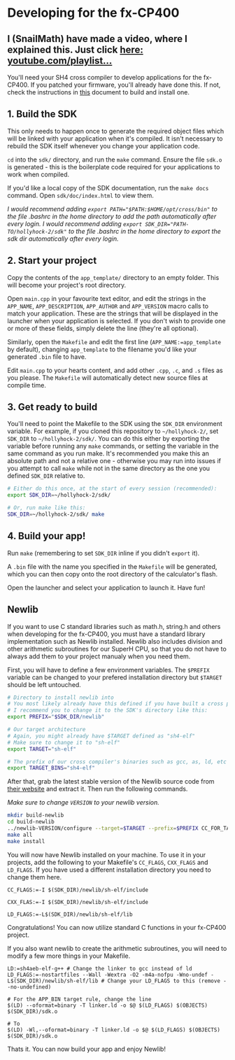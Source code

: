 # Developing for the fx-CP400
## I (SnailMath) have made a video, where I explained this. Just click [here: youtube.com/playlist...](https://www.youtube.com/playlist?list=PLrNL2wv7MwKqpz-BhOiwH_1DbS690ZDs4)

You'll need your SH4 cross compiler to develop applications for the fx-CP400. If you patched your firmware, you'll already have done this. If not, check the instructions in [this](patching.md) document to build and install one.

## 1. Build the SDK
This only needs to happen once to generate the required object files which will be linked with your application when it's compiled. It isn't necessary to rebuild the SDK itself whenever you change your application code.

`cd` into the `sdk/` directory, and run the `make` command. Ensure the file `sdk.o` is generated - this is the boilerplate code required for your applications to work when compiled.

If you'd like a local copy of the SDK documentation, run the `make docs` command. Open `sdk/doc/index.html` to view them.

_I would recommend adding `export PATH="$PATH:$HOME/opt/cross/bin"` to the file .bashrc in the home directory to add the path automatically after every login._
_I would recommend adding `export SDK_DIR="PATH-TO/hollyhock-2/sdk"` to the file .bashrc in the home directory to export the sdk dir automatically after every login._

## 2. Start your project
Copy the contents of the `app_template/` directory to an empty folder. This will become your project's root directory.

Open `main.cpp` in your favourite text editor, and edit the strings in the `APP_NAME`, `APP_DESCRIPTION`, `APP_AUTHOR` and `APP_VERSION` macro calls to match your application. These are the strings that will be displayed in the launcher when your application is selected. If you don't wish to provide one or more of these fields, simply delete the line (they're all optional).

Similarly, open the `Makefile` and edit the first line (`APP_NAME:=app_template` by default), changing `app_template` to the filename you'd like your generated `.bin` file to have.

Edit `main.cpp` to your hearts content, and add other `.cpp`, `.c`, and `.s` files as you please. The `Makefile` will automatically detect new source files at compile time.

## 3. Get ready to build
You'll need to point the Makefile to the SDK using the `SDK_DIR` environment variable. For example, if you cloned this repository to `~/hollyhock-2/`, set `SDK_DIR` to `~/hollyhock-2/sdk/`. You can do this either by exporting the variable before running any `make` commands, or setting the variable in the same command as you run make. It's recommended you make this an absolute path and not a relative one - otherwise you may run into issues if you attempt to call `make` while not in the same directory as the one you defined `SDK_DIR` relative to.

```sh
# Either do this once, at the start of every session (recommended):
export SDK_DIR=~/hollyhock-2/sdk/

# Or, run make like this:
SDK_DIR=~/hollyhock-2/sdk/ make
```

## 4. Build your app!
Run `make` (remembering to set `SDK_DIR` inline if you didn't `export` it).

A `.bin` file with the name you specified in the `Makefile` will be generated, which you can then copy onto the root directory of the calculator's flash.

Open the launcher and select your application to launch it. Have fun!

## Newlib
If you want to use C standard libraries such as math.h, string.h and others when developing for the fx-CP400, you must have a standard library implementation such as Newlib installed. Newlib also includes division and other arithmetic subroutines for our SuperH CPU, so that you do not have to always add them to your project manualy when you need them.

First, you will have to define a few environment variables. The `$PREFIX` variable can be changed to your prefered installation directory but `$TARGET` should be left untouched.

```sh
# Directory to install newlib into
# You most likely already have this defined if you have built a cross platform gcc
# I recommend you to change it to the SDK's directory like this:
export PREFIX="$SDK_DIR/newlib" 

# Our target architecture
# Again, you might already have $TARGET defined as "sh4-elf"
# Make sure to change it to "sh-elf"
export TARGET="sh-elf"

# The prefix of our cross compiler's binaries such as gcc, as, ld, etc ...
export TARGET_BINS="sh4-elf"
```

After that, grab the latest stable version of the Newlib source code from [their website](https://sourceware.org/newlib/) and extract it. Then run the following commands. 

_Make sure to change `VERSION` to your newlib version._

```sh
mkdir build-newlib
cd build-newlib
../newlib-VERSION/configure --target=$TARGET --prefix=$PREFIX CC_FOR_TARGET=${TARGET_BINS}-gcc AS_FOR_TARGET=${TARGET_BINS}-as LD_FOR_TARGET=${TARGET_BINS}-ld AR_FOR_TARGET=${TARGET_BINS}-ar RANLIB_FOR_TARGET=${TARGET_BINS}-ranlib
make all
make install
```

You will now have Newlib installed on your machine. To use it in your projects, add the following to your Makefile's `CC_FLAGS`, `CXX_FLAGS` and `LD_FLAGS`.
If you have used a different installation directory you need to change them here.

```make
CC_FLAGS:=-I $(SDK_DIR)/newlib/sh-elf/include

CXX_FLAS:=-I $(SDK_DIR)/newlib/sh-elf/include

LD_FLAGS:=-L$(SDK_DIR)/newlib/sh-elf/lib
```

Congratulations! You can now utilize standard C functions in your fx-CP400 project.

If you also want newlib to create the arithmetic subroutines, you will need to modify a few more things in your Makefile.

```make
LD:=sh4aeb-elf-g++ # Change the linker to gcc instead of ld
LD_FLAGS:=-nostartfiles --Wall -Wextra -O2 -m4a-nofpu -Wno-undef -L$(SDK_DIR)/newlib/sh-elf/lib # Change your LD_FLAGS to this (remove --no-undefined)

# For the APP_BIN target rule, change the line
$(LD) --oformat=binary -T linker.ld -o $@ $(LD_FLAGS) $(OBJECTS) $(SDK_DIR)/sdk.o

# To
$(LD) -Wl,--oformat=binary -T linker.ld -o $@ $(LD_FLAGS) $(OBJECTS) $(SDK_DIR)/sdk.o
```

Thats it. You can now build your app and enjoy Newlib!